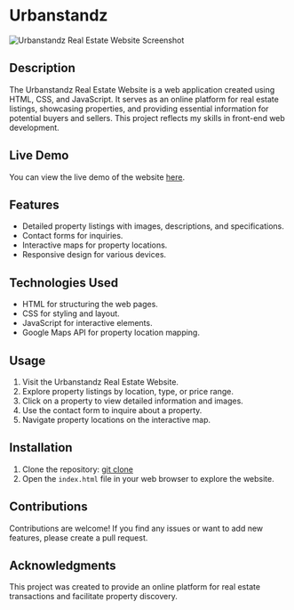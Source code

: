# Urbanstandz

![Urbanstandz Real Estate Website Screenshot](https://github.com/Gaya3Ramesh/Ubranstandz/assets/89316721/496518b5-22c0-4ee2-9d20-3a8ef676f411)

## Description

The Urbanstandz Real Estate Website is a web application created using HTML, CSS, and JavaScript. It serves as an online platform for real estate listings, showcasing properties, and providing essential information for potential buyers and sellers. This project reflects my skills in front-end web development.

## Live Demo

You can view the live demo of the website [here](https://your-live-demo-link.com).

## Features

- Detailed property listings with images, descriptions, and specifications.
- Contact forms for inquiries.
- Interactive maps for property locations.
- Responsive design for various devices.

## Technologies Used

- HTML for structuring the web pages.
- CSS for styling and layout.
- JavaScript for interactive elements.
- Google Maps API for property location mapping.

## Usage

1. Visit the Urbanstandz Real Estate Website.
2. Explore property listings by location, type, or price range.
3. Click on a property to view detailed information and images.
4. Use the contact form to inquire about a property.
5. Navigate property locations on the interactive map.

## Installation

1. Clone the repository: [git clone](https://github.com/Gaya3Ramesh/Ubranstandz.git)
2. Open the `index.html` file in your web browser to explore the website.

## Contributions

Contributions are welcome! If you find any issues or want to add new features, please create a pull request.

## Acknowledgments

This project was created to provide an online platform for real estate transactions and facilitate property discovery.



